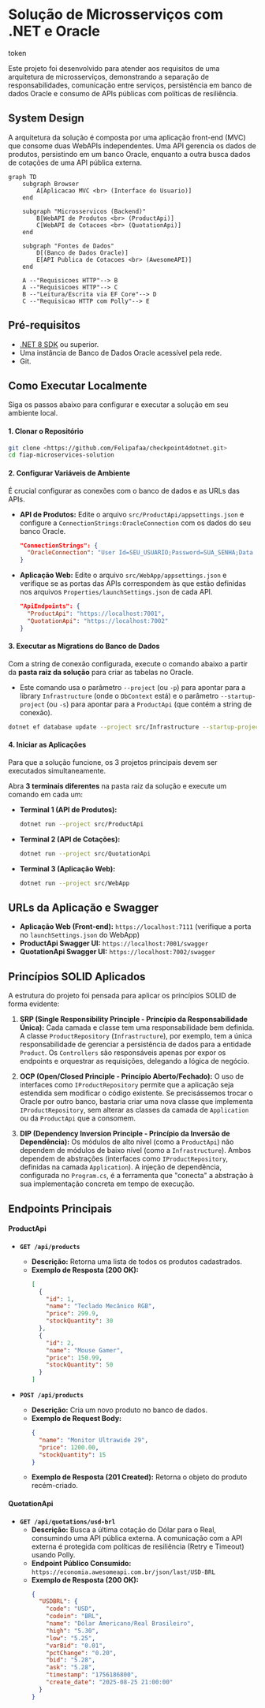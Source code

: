 # Solução de Microsserviços com .NET e Oracle

token


Este projeto foi desenvolvido para atender aos requisitos de uma arquitetura de microsserviços, demonstrando a separação de responsabilidades, comunicação entre serviços, persistência em banco de dados Oracle e consumo de APIs públicas com políticas de resiliência.

## System Design

A arquitetura da solução é composta por uma aplicação front-end (MVC) que consome duas WebAPIs independentes. Uma API gerencia os dados de produtos, persistindo em um banco Oracle, enquanto a outra busca dados de cotações de uma API pública externa.

```mermaid
graph TD
    subgraph Browser
        A[Aplicacao MVC <br> (Interface do Usuario)]
    end

    subgraph "Microsservicos (Backend)"
        B[WebAPI de Produtos <br> (ProductApi)]
        C[WebAPI de Cotacoes <br> (QuotationApi)]
    end

    subgraph "Fontes de Dados"
        D[(Banco de Dados Oracle)]
        E[API Publica de Cotacoes <br> (AwesomeAPI)]
    end

    A --"Requisicoes HTTP"--> B
    A --"Requisicoes HTTP"--> C
    B --"Leitura/Escrita via EF Core"--> D
    C --"Requisicao HTTP com Polly"--> E
```

## Pré-requisitos

* [.NET 8 SDK](https://dotnet.microsoft.com/download) ou superior.
* Uma instância de Banco de Dados Oracle acessível pela rede.
* Git.

## Como Executar Localmente

Siga os passos abaixo para configurar e executar a solução em seu ambiente local.

#### 1. Clonar o Repositório
```bash
git clone <https://github.com/Felipafaa/checkpoint4dotnet.git>
cd fiap-microservices-solution
```

#### 2. Configurar Variáveis de Ambiente

É crucial configurar as conexões com o banco de dados e as URLs das APIs.

* **API de Produtos:** Edite o arquivo `src/ProductApi/appsettings.json` e configure a `ConnectionStrings:OracleConnection` com os dados do seu banco Oracle.
    ```json
    "ConnectionStrings": {
      "OracleConnection": "User Id=SEU_USUARIO;Password=SUA_SENHA;Data Source=SEU_HOST:PORTA/SEU_SERVICE_NAME"
    }
    ```

* **Aplicação Web:** Edite o arquivo `src/WebApp/appsettings.json` e verifique se as portas das APIs correspondem às que estão definidas nos arquivos `Properties/launchSettings.json` de cada API.
    ```json
    "ApiEndpoints": {
      "ProductApi": "https://localhost:7001",
      "QuotationApi": "https://localhost:7002"
    }
    ```

#### 3. Executar as Migrations do Banco de Dados

Com a string de conexão configurada, execute o comando abaixo a partir da **pasta raiz da solução** para criar as tabelas no Oracle.

* Este comando usa o parâmetro `--project` (ou `-p`) para apontar para a library `Infrastructure` (onde o `DbContext` está) e o parâmetro `--startup-project` (ou `-s`) para apontar para a `ProductApi` (que contém a string de conexão).

```bash
dotnet ef database update --project src/Infrastructure --startup-project src/ProductApi
```

#### 4. Iniciar as Aplicações

Para que a solução funcione, os 3 projetos principais devem ser executados simultaneamente.

Abra **3 terminais diferentes** na pasta raiz da solução e execute um comando em cada um:

* **Terminal 1 (API de Produtos):**
    ```bash
    dotnet run --project src/ProductApi
    ```
* **Terminal 2 (API de Cotações):**
    ```bash
    dotnet run --project src/QuotationApi
    ```
* **Terminal 3 (Aplicação Web):**
    ```bash
    dotnet run --project src/WebApp
    ```

## URLs da Aplicação e Swagger

* **Aplicação Web (Front-end):** `https://localhost:7111` (verifique a porta no `launchSettings.json` do WebApp)
* **ProductApi Swagger UI:** `https://localhost:7001/swagger`
* **QuotationApi Swagger UI:** `https://localhost:7002/swagger`

## Princípios SOLID Aplicados

A estrutura do projeto foi pensada para aplicar os princípios SOLID de forma evidente:

1.  **SRP (Single Responsibility Principle - Princípio da Responsabilidade Única):** Cada camada e classe tem uma responsabilidade bem definida. A classe `ProductRepository` (`Infrastructure`), por exemplo, tem a única responsabilidade de gerenciar a persistência de dados para a entidade `Product`. Os `Controllers` são responsáveis apenas por expor os endpoints e orquestrar as requisições, delegando a lógica de negócio.

2.  **OCP (Open/Closed Principle - Princípio Aberto/Fechado):** O uso de interfaces como `IProductRepository` permite que a aplicação seja estendida sem modificar o código existente. Se precisássemos trocar o Oracle por outro banco, bastaria criar uma nova classe que implementa `IProductRepository`, sem alterar as classes da camada de `Application` ou da `ProductApi` que a consomem.

3.  **DIP (Dependency Inversion Principle - Princípio da Inversão de Dependência):** Os módulos de alto nível (como a `ProductApi`) não dependem de módulos de baixo nível (como a `Infrastructure`). Ambos dependem de abstrações (interfaces como `IProductRepository`, definidas na camada `Application`). A injeção de dependência, configurada no `Program.cs`, é a ferramenta que "conecta" a abstração à sua implementação concreta em tempo de execução.

## Endpoints Principais

#### ProductApi

* **`GET /api/products`**
    * **Descrição:** Retorna uma lista de todos os produtos cadastrados.
    * **Exemplo de Resposta (200 OK):**
        ```json
        [
          {
            "id": 1,
            "name": "Teclado Mecânico RGB",
            "price": 299.9,
            "stockQuantity": 30
          },
          {
            "id": 2,
            "name": "Mouse Gamer",
            "price": 150.99,
            "stockQuantity": 50
          }
        ]
        ```

* **`POST /api/products`**
    * **Descrição:** Cria um novo produto no banco de dados.
    * **Exemplo de Request Body:**
        ```json
        {
          "name": "Monitor Ultrawide 29",
          "price": 1200.00,
          "stockQuantity": 15
        }
        ```
    * **Exemplo de Resposta (201 Created):** Retorna o objeto do produto recém-criado.

#### QuotationApi

* **`GET /api/quotations/usd-brl`**
    * **Descrição:** Busca a última cotação do Dólar para o Real, consumindo uma API pública externa. A comunicação com a API externa é protegida com políticas de resiliência (Retry e Timeout) usando Polly.
    * **Endpoint Público Consumido:** `https://economia.awesomeapi.com.br/json/last/USD-BRL`
    * **Exemplo de Resposta (200 OK):**
        ```json
        {
          "USDBRL": {
            "code": "USD",
            "codein": "BRL",
            "name": "Dólar Americano/Real Brasileiro",
            "high": "5.30",
            "low": "5.25",
            "varBid": "0.01",
            "pctChange": "0.20",
            "bid": "5.28",
            "ask": "5.28",
            "timestamp": "1756186800",
            "create_date": "2025-08-25 21:00:00"
          }
        }
        ```
